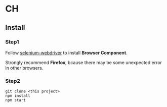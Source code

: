 # CH

## Install
### Step1

Follow [selenium-webdriver](https://github.com/SeleniumHQ/selenium/tree/master/javascript/node/selenium-webdriver) to install **Browser Component**.

Strongly recommend **Firefox**, bcause there may be some unexpected error in other browsers.

### Step2
```shell
git clone <this project>
npm install
npm start
```

